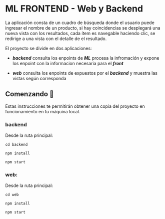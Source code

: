 # ML FRONTEND - Web y Backend

La aplicación consta de un cuadro de búsqueda donde el usuario puede ingresar el nombre de un producto, si hay coincidencias se desplegará una nueva vista con los resultados, cada ítem es navegable haciendo clic, se redirige a una vista con el detalle de el resultado. 

El proyecto se divide en dos aplicaciones:

- ***backend*** consulta los enpoints de ***ML*** procesa la infromación y expone los enpoint con la informacion necesaria para el ***front*** 

- ***web*** consulta los enpoints de expuestos por el ***backend*** y muestra las vistas según corresponda

## Comenzando 🚀

Estas instrucciones te permitirán obtener una copia del proyecto en funcionamiento en tu máquina local.


### backend
Desde la ruta principal:

```
cd backend

npm install

npm start
```

### web:
Desde la ruta principal:

```
cd web

npm install

npm start
```


